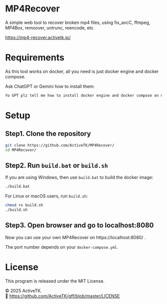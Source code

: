 # MP4Recover

A simple web tool to recover broken mp4 files, using fix_avcC, ffmpeg, MP4Box, remoover, untrunc, reencode, etc.

https://mp4-recover.activetk.jp/

# Requirements

As this tool works on docker, all you need is just docker engine and docker compose.

Ask ChatGPT or Gemini how to install them:

```Bash
Yo GPT plz tell me how to install docker engine and docker compose on my computer
```

# Setup

## Step1. Clone the repository

```Bash
git clone https://github.com/ActiveTK/MP4Recover/
cd MP4Recover/
```

## Step2. Run `build.bat` or `build.sh`

If you are using Windows, then use `build.bat` to build the docker image:

```Bash
./build.bat
```

For Linux or macOS users, run `build.sh`:

```Bash
chmod +x build.sh
./build.sh
```

## Step3. Open browser and go to localhost:8080

Now you can use your own MP4Recover on https://localhost:8080/ . 

The port number depends on your `docker-compose.yml`.

# License

This program is released under the MIT License.

© 2025 ActiveTK.  
🔗 https://github.com/ActiveTK/gff/blob/master/LICENSE
